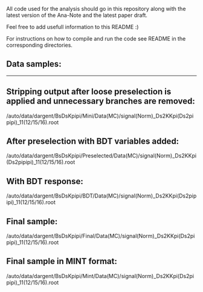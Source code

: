 All code used for the analysis should go in this repository along with the latest version of the Ana-Note and the latest paper draft.

Feel free to add usefull information to this README :)

For instructions on how to compile and run the code see README in the corresponding directories.

Data samples:
---------------------------------------------------
---------------------------------------------------

Stripping output after loose preselection is applied and unnecessary branches are removed:
---------------------------------------------------
/auto/data/dargent/BsDsKpipi/Mini/Data(MC)/signal(Norm)_Ds2KKpi(Ds2pipipi)_11(12/15/16).root 


After preselection with BDT variables added:
---------------------------------------------------
/auto/data/dargent/BsDsKpipi/Preselected/Data(MC)/signal(Norm)_Ds2KKpi(Ds2pipipi)_11(12/15/16).root 


With BDT response:
---------------------------------------------------
/auto/data/dargent/BsDsKpipi/BDT/Data(MC)/signal(Norm)_Ds2KKpi(Ds2pipipi)_11(12/15/16).root 


Final sample:
---------------------------------------------------
/auto/data/dargent/BsDsKpipi/Final/Data(MC)/signal(Norm)_Ds2KKpi(Ds2pipipi)_11(12/15/16).root 


Final sample in MINT format:
---------------------------------------------------
/auto/data/dargent/BsDsKpipi/Mint/Data(MC)/signal(Norm)_Ds2KKpi(Ds2pipipi)_11(12/15/16).root 



